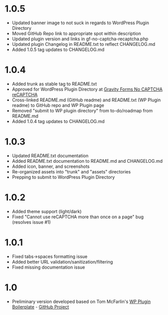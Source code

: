 # 1.0.5
* Updated banner image to not suck in regards to WordPress Plugin Directory
* Moved GitHub Repo link to appropriate spot within description
* Updated plugin version and links in gf-no-captcha-recaptcha.php
* Updated plugin Changelog in README.txt to reflect CHANGELOG.md
* Added 1.0.5 tag updates to CHANGELOG.md

# 1.0.4
* Added trunk as stable tag to README.txt
* Approved for WordPress Plugin Directory at [Gravity Forms No CAPTCHA reCAPTCHA](https://wordpress.org/plugins/gravity-forms-no-captcha-recaptcha/)
* Cross-linked README.md (GitHub readme) and README.txt (WP Plugin readme) to GitHub repo and WP Plugin page
* Removed "submit to WP plugin directory" from to-do/roadmap from README.md
* Added 1.0.4 tag updates to CHANGELOG.md

# 1.0.3
* Updated README.txt documentation
* Added README.txt documentation to README.md and CHANGELOG.md
* Added icon, banner, and screenshots
* Re-organized assets into "trunk" and "assets" directories
* Prepping to submit to WordPress Plugin Directory

# 1.0.2
* Added theme support (light/dark)
* Fixed "Cannot use reCAPTCHA more than once on a page" bug (resolves issue #1)

# 1.0.1
* Fixed tabs->spaces formatting issue
* Added better URL validation/sanitization/filtering
* Fixed missing documentation issue

# 1.0
* Preliminary version developed based on Tom McFarlin's [WP Plugin Boilerplate](https://tommcfarlin.com/wordpress-plugin-boilerplate/) - [GitHub Project](https://github.com/tommcfarlin/WordPress-Plugin-Boilerplate)